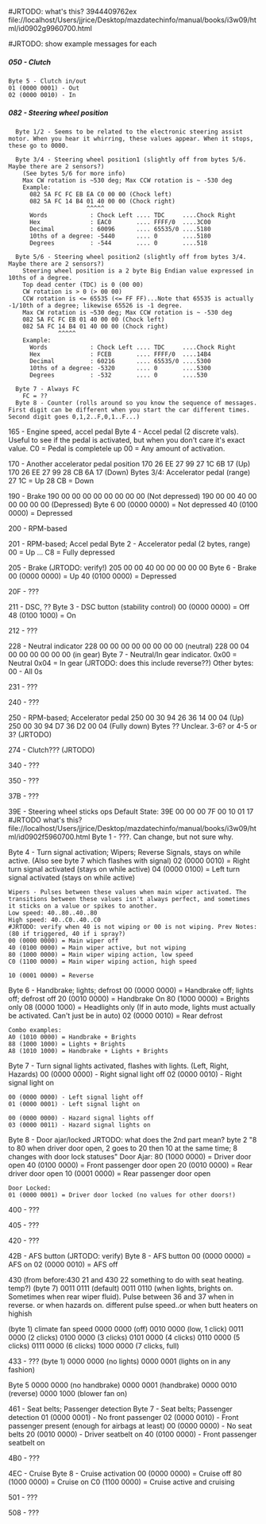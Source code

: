 #JRTODO: what's this?
3944409762ex
file://localhost/Users/jjrice/Desktop/mazdatechinfo/manual/books/i3w09/html/id0902g9960700.html

#JRTODO: show example messages for each

##### 050 - Clutch
```
Byte 5 - Clutch in/out
01 (0000 0001) - Out
02 (0000 0010) - In
```

##### 082 - Steering wheel position
```  
  Byte 1/2 - Seems to be related to the electronic steering assist motor. When you hear it whirring, these values appear. When it stops, these go to 0000.
```
```
  Byte 3/4 - Steering wheel position1 (slightly off from bytes 5/6. Maybe there are 2 sensors?)
    (See bytes 5/6 for more info)
    Max CW rotation is ~530 deg; Max CCW rotation is ~ -530 deg
    Example:
      082 5A FC FC EB EA C0 00 00 (Chock left)
      082 5A FC 14 B4 01 40 00 00 (Chock right)
                      ^^^^^
      Words            : Chock Left .... TDC     ....Chock Right
      Hex              : EAC0       .... FFFF/0  ....3C00
      Decimal          : 60096      .... 65535/0 ....5180
      10ths of a degree: -5440      .... 0       ....5180
      Degrees          : -544       .... 0       ....518      
```
```
  Byte 5/6 - Steering wheel position2 (slightly off from bytes 3/4. Maybe there are 2 sensors?)
    Steering wheel position is a 2 byte Big Endian value expressed in 10ths of a degree.
    Top dead center (TDC) is 0 (00 00)
    CW rotation is > 0 (> 00 00)
    CCW rotation is <= 65535 (<= FF FF)...Note that 65535 is actually -1/10th of a degree; likewise 65526 is -1 degree.
    Max CW rotation is ~530 deg; Max CCW rotation is ~ -530 deg
    082 5A FC FC EB 01 40 00 00 (Chock left)
    082 5A FC 14 B4 01 40 00 00 (Chock right)
              ^^^^^
    Example:
      Words            : Chock Left .... TDC     ....Chock Right
      Hex              : FCEB       .... FFFF/0  ....14B4
      Decimal          : 60216      .... 65535/0 ....5300
      10ths of a degree: -5320      .... 0       ....5300
      Degrees          : -532       .... 0       ....530
```
```
  Byte 7 - Always FC
    FC = ??
  Byte 8 - Counter (rolls around so you know the sequence of messages. First digit can be different when you start the car different times. Second digit goes 0,1,2..F,0,1..F...)
```

165 - Engine speed, accel pedal
  Byte 4 - Accel pedal (2 discrete vals). Useful to see if the pedal is activated, but when you don't care it's exact value.
    C0 = Pedal is completele up
    00 = Any amount of activation.


170 - Another accelerator pedal position
  170 26 EE 27 99 27 1C 6B 17 (Up)
  170 26 EE 27 99 28 CB 6A 17 (Down)
  Bytes 3/4: Accelerator pedal (range)
    27 1C = Up
    28 CB = Down
    
190 - Brake
  190 00 00 00 00 00 00 00 00 (Not depressed)
  190 00 00 40 00 00 00 00 00 (Depressed)
  Byte 6
    00 (0000 0000) = Not depressed
    40 (0100 0000) = Depressed


200 - RPM-based

201 - RPM-based; Accel pedal
  Byte 2 - Accelerator pedal (2 bytes, range)
    00 = Up
    ...
    C8 = Fully depressed

205 - Brake (JRTODO: verify!)
  205 00 00 40 00 00 00 00 00 
  Byte 6 - Brake
    00 (0000 0000) = Up
    40 (0100 0000) = Depressed

20F - ???

211 - DSC, ??
  Byte 3 - DSC button (stability control)
    00 (0000 0000) = Off
    48 (0100 1000) = On
    
212 - ???
    
228 - Neutral indicator
  228 00 00 00 00 00 00 00 00 (neutral)
  228 00 04 00 00 00 00 00 00 (in gear)
  Byte 7 - Neutral/In gear indicator.
    0x00 = Neutral
    0x04 = In gear (JRTODO: does this include reverse??)
  Other bytes:
    00 - All 0s

231 - ???

240 - ???
    
250 - RPM-based; Accelerator pedal
  250 00 30 94 26 36 14 00 04 (Up)
  250 00 30 94 D7 36 D2 00 04 (Fully down)
  Bytes ?? Unclear. 3-6? or 4-5 or 3? (JRTODO)

274 - Clutch??? (JRTODO)

340 - ???

350 - ???

37B - ???

39E - Steering wheel sticks ops
  Default State: 39E 00 00 00 7F 00 10 01 17
#JRTODO what's this? file://localhost/Users/jjrice/Desktop/mazdatechinfo/manual/books/i3w09/html/id0902f5960700.html
  Byte 1 - ???. Can change, but not sure why.

  Byte 4 - Turn signal activation; Wipers; Reverse
    Signals, stays on while active. (Also see byte 7 which flashes with signal)
    02 (0000 0010) = Right turn signal activated (stays on while active)
    04 (0000 0100) = Left turn signal activated (stays on while active)
    
    Wipers - Pulses between these values when main wiper activated. The transitions between these values isn't always perfect, and sometimes it sticks on a value or spikes to another.
    Low speed: 40..80..40..80
    High speed: 40..C0..40..C0
    #JRTODO: verify when 40 is not wiping or 00 is not wiping. Prev Notes: (80 if triggered, 40 if i spray?)
    00 (0000 0000) = Main wiper off
    40 (0100 0000) = Main wiper active, but not wiping
    80 (1000 0000) = Main wiper wiping action, low speed
    C0 (1100 0000) = Main wiper wiping action, high speed
    
    10 (0001 0000) = Reverse
  
  Byte 6 - Handbrake; lights; defrost
    00 (0000 0000) = Handbrake off; lights off; defrost off
    20 (0010 0000) = Handbrake On
    80 (1000 0000) = Brights only
    08 (0000 1000) = Headlights only (If in auto mode, lights must actually be activated. Can't just be in auto)
    02 (0000 0010) = Rear defrost
 
    Combo examples:
    A0 (1010 0000) = Handbrake + Brights
    88 (1000 1000) = Lights + Brights
    A8 (1010 1000) = Handbrake + Lights + Brights
    
  Byte 7 - Turn signal lights activated, flashes with lights. (Left, Right, Hazards)
    00 (0000 0000) - Right signal light off
    02 (0000 0010) - Right signal light on
    
    00 (0000 0000) - Left signal light off
    01 (0000 0001) - Left signal light on
    
    00 (0000 0000) - Hazard signal lights off
    03 (0000 0011) - Hazard signal lights on
    
  Byte 8 - Door ajar/locked
JRTODO: what does the 2nd part mean? byte 2 "8 to 80 when driver door open, 2 goes to 20 then 10 at the same time; 8 changes with door lock statuses"
  Door Ajar:
    80 (1000 0000) = Driver door open
    40 (0100 0000) = Front passenger door open
    20 (0010 0000) = Rear driver door open
    10 (0001 0000) = Rear passenger door open
    
    Door Locked:
    01 (0000 0001) = Driver door locked (no values for other doors!)

400 - ???

405 - ???

420 - ???

42B - AFS button (JRTODO: verify)
  Byte 8 - AFS button
    00 (0000 0000) = AFS on
    02 (0000 0010) = AFS off

430
(from before:430 21  and 430 22 something to do with seat heating. temp?)
(byte 7)
0011 0111 (default)
0011 0110 (when lights, brights on. Sometimes when rear wiper fluid). Pulse between 36  and 37 when in reverse. or when hazards on. different pulse speed..or when butt heaters on highish

(byte 1) climate fan speed
0000 0000 (off)
0010 0000 (low, 1 click)
0011 0000 (2 clicks)
0100 0000 (3 clicks)
0101 0000 (4 clicks)
0110 0000 (5 clicks)
0111 0000 (6 clicks)
1000 0000 (7 clicks, full)

433 - ???
  (byte 1)
  0000 0000 (no lights)
  0000 0001 (lights on in any fashion)

  Byte 5
  0000 0000 (no handbrake)
  0000 0001 (handbrake)
  0000 0010 (reverse)
  0000 1000 (blower fan on)

461 - Seat belts; Passenger detection
  Byte 7 - Seat belts; Passenger detection
    01 (0000 0001) - No front passenger
    02 (0000 0010) - Front passenger present (enough for airbags at least)
    00 (0000 0000) - No seat belts
    20 (0010 0000) - Driver seatbelt on
    40 (0100 0000) - Front passenger seatbelt on

4B0 - ???

4EC - Cruise
  Byte 8 - Cruise activation
    00 (0000 0000) = Cruise off
    80 (1000 0000) = Cruise on
    C0 (1100 0000) = Cruise active and cruising
 
501 - ???

508 - ???
```
